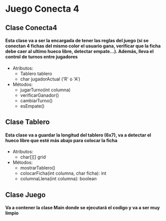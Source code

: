 # Juego Conecta 4

## Clase Conecta4
#### Esta clase va a ser la encargada de tener las reglas del juego (si se conectan 4 fichas del mismo color el usuario gana, verificar que la ficha debe caer al ultimo hueco libre, detectar empate...). Además, lleva el control de turnos entre jugadores
- Atributos:
  - Tablero tablero
  - char jugadorActual ('R' o 'A')
- Métodos:
  - jugarTurno(int columna)
  - verificarGanador()
  - cambiarTurno()
  - esEmpate()

## Clase Tablero
#### Esta clase va a guardar la longitud del tablero (6x7), va a detectar el hueco libre que esté más abajo para colocar la ficha
- Atributos:
  - char[][] grid
- Métodos:
  - mostrarTablero()
  - colocarFicha(int columna, char ficha): int
  - columnaLlena(int columna): boolean

## Clase Juego
#### Va a contener la clase Main donde se ejecutará el codigo y va a ser muy limpio